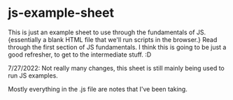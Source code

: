 # js-example-sheet

This is just an example sheet to use through the fundamentals of JS. {essentially a blank HTML file that we'll run scripts in the browser.}
Read through the first section of JS fundamentals. I think this is going to be just a good refresher, to get to the intermediate stuff. :D

7/27/2022: Not really many changes, this sheet is still mainly being used to run JS examples.

Mostly everything in the .js file are notes that I've been taking.
